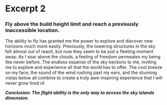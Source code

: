 # Excerpt 2
### Fly above the build height limit and reach a previously inaccessible location.
<p>The ability to fly has granted me the power to explore and discover new horizons much more easily. Previously, the towering structures in the sky felt almost out of reach, but now they seem to be just a fleeting moment away. As I soar above the clouds, a feeling of freedom permeates my being like never before. The endless expanse of the sky beckons to me, inviting me to explore and experience all that the world has to offer. The cool breeze on my face, the sound of the wind rushing past my ears, and the stunning vistas below all combine to create a truly awe-inspiring experience that I will never grow tired of.</p>
<b><i>Conclusion: The flight ability is the only way to access the sky islands dimension.</i></b>
